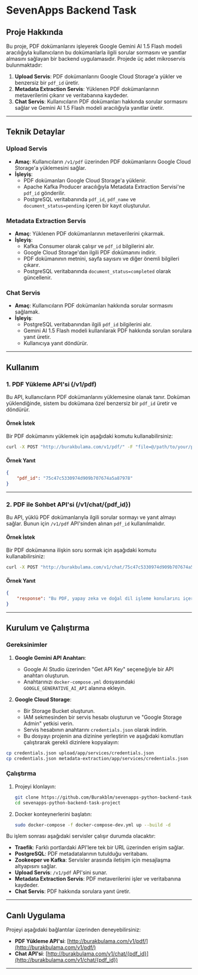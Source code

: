 # SevenApps Backend Task

## Proje Hakkında

Bu proje, PDF dokümanlarını işleyerek Google Gemini AI 1.5 Flash modeli aracılığıyla kullanıcıların bu dokümanlarla ilgili sorular sormasını ve yanıtlar almasını sağlayan bir backend uygulamasıdır. Projede üç adet mikroservis bulunmaktadır:

1. **Upload Servis**: PDF dokümanlarını Google Cloud Storage'a yükler ve benzersiz bir `pdf_id` üretir.
2. **Metadata Extraction Servis**: Yüklenen PDF dokümanlarının metaverilerini çıkarır ve veritabanına kaydeder.
3. **Chat Servis**: Kullanıcıların PDF dokümanları hakkında sorular sormasını sağlar ve Gemini AI 1.5 Flash modeli aracılığıyla yanıtlar üretir.

---

## Teknik Detaylar

### Upload Servis
- **Amaç**: Kullanıcıların `/v1/pdf` üzerinden PDF dokümanlarını Google Cloud Storage'a yüklemesini sağlar.
- **İşleyiş**:
  - PDF dokümanları Google Cloud Storage'a yüklenir.
  - Apache Kafka Producer aracılığıyla Metadata Extraction Servisi'ne `pdf_id` gönderilir.
  - PostgreSQL veritabanında `pdf_id`, `pdf_name` ve `document_status=pending` içeren bir kayıt oluşturulur.

### Metadata Extraction Servis
- **Amaç**: Yüklenen PDF dokümanlarının metaverilerini çıkarmak.
- **İşleyiş**:
  - Kafka Consumer olarak çalışır ve `pdf_id` bilgilerini alır.
  - Google Cloud Storage'dan ilgili PDF dokümanını indirir.
  - PDF dokümanının metnini, sayfa sayısını ve diğer önemli bilgileri çıkarır.
  - PostgreSQL veritabanında `document_status=completed` olarak güncellenir.

### Chat Servis
- **Amaç**: Kullanıcıların PDF dokümanları hakkında sorular sormasını sağlamak.
- **İşleyiş**:
  - PostgreSQL veritabanından ilgili `pdf_id` bilgilerini alır.
  - Gemini AI 1.5 Flash modeli kullanılarak PDF hakkında sorulan sorulara yanıt üretir.
  - Kullanıcıya yanıt döndürür.

---

## Kullanım

### 1. PDF Yükleme API'si (/v1/pdf)
Bu API, kullanıcıların PDF dokümanlarını yüklemesine olanak tanır. Doküman yüklendiğinde, sistem bu dokümana özel benzersiz bir `pdf_id` üretir ve döndürür.

#### Örnek İstek
Bir PDF dokümanını yüklemek için aşağıdaki komutu kullanabilirsiniz:

```bash
curl -X POST "http://burakbulama.com/v1/pdf/" -F "file=@/path/to/your/pdf/file.pdf"
```

#### Örnek Yanıt
```json
{
    "pdf_id": "75c47c5330974d909b707674a5a87978"
}
```
---

### 2. PDF ile Sohbet API'si (/v1/chat/{pdf_id})
Bu API, yüklü PDF dokümanlarıyla ilgili sorular sormayı ve yanıt almayı sağlar. Bunun için `/v1/pdf` API'sinden alınan `pdf_id` kullanılmalıdır.

#### Örnek İstek
Bir PDF dokümanına ilişkin soru sormak için aşağıdaki komutu kullanabilirsiniz:

```bash
curl -X POST "http://burakbulama.com/v1/chat/75c47c5330974d909b707674a5a87978" -H "Content-Type: application/json" -d '{"message": "Bu PDF ne ile ilgilidir?"}'
```

#### Örnek Yanıt
```json
{
    "response": "Bu PDF, yapay zeka ve doğal dil işleme konularını içermektedir."
}
```
---

## Kurulum ve Çalıştırma

### Gereksinimler
1. **Google Gemini API Anahtarı**:
   - Google AI Studio üzerinden "Get API Key" seçeneğiyle bir API anahtarı oluşturun.
   - Anahtarınızı `docker-compose.yml` dosyasındaki `GOOGLE_GENERATIVE_AI_API` alanına ekleyin.

2. **Google Cloud Storage**:
   - Bir Storage Bucket oluşturun.
   - IAM sekmesinden bir servis hesabı oluşturun ve "Google Storage Admin" yetkisi verin.
   - Servis hesabının anahtarını `credentials.json` olarak indirin.
   - Bu dosyayı projenin ana dizinine yerleştirin ve aşağıdaki komutları çalıştırarak gerekli dizinlere kopyalayın:

```bash
cp credentials.json upload/app/services/credentials.json
cp credentials.json metadata-extraction/app/services/credentials.json
```

### Çalıştırma
1. Projeyi klonlayın:
   ```bash
   git clone https://github.com/Burakblm/sevenapps-python-backend-task-project.git
   cd sevenapps-python-backend-task-project
   ```

2. Docker konteynerlerini başlatın:
   ```bash
   sudo docker-compose -f docker-compose-dev.yml up --build -d
   ```

Bu işlem sonrası aşağıdaki servisler çalışır durumda olacaktır:

- **Traefik**: Farklı portlardaki API'lere tek bir URL üzerinden erişim sağlar.
- **PostgreSQL**: PDF metadatalarının tutulduğu veritabanı.
- **Zookeeper ve Kafka**: Servisler arasında iletişim için mesajlaşma altyapısını sağlar.
- **Upload Servis**: `/v1/pdf` API'sini sunar.
- **Metadata Extraction Servis**: PDF metaverilerini işler ve veritabanına kaydeder.
- **Chat Servis**: PDF hakkında sorulara yanıt üretir.

---

## Canlı Uygulama

Projeyi aşağıdaki bağlantılar üzerinden deneyebilirsiniz:

- **PDF Yükleme API'si**: [http://burakbulama.com/v1/pdf/](http://burakbulama.com/v1/pdf/)
- **Chat API'si**: [http://burakbulama.com/v1/chat/{pdf_id}](http://burakbulama.com/v1/chat/{pdf_id})

---

